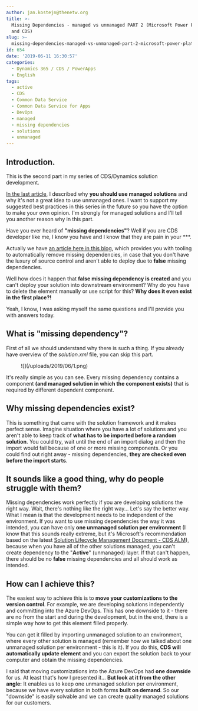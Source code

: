 ```yaml
---
author: jan.kostejn@thenetw.org
title: >-
  Missing Dependencies - managed vs unmanaged PART 2 (Microsoft Power Platform
  and CDS)
slug: >-
  missing-dependencies-managed-vs-unmanaged-part-2-microsoft-power-platform-and-cds
id: 654
date: '2019-06-11 16:30:57'
categories:
  - Dynamics 365 / CDS / PowerApps
  - English
tags:
  - active
  - CDS
  - Common Data Service
  - Common Data Service for Apps
  - DevOps
  - managed
  - missing dependencies
  - solutions
  - unmanaged
---
```


## Introduction.

This is the second part in my series of CDS/Dynamics solution development.

[In the last article](https://blog.thenetw.org/2019/03/07/merging-forms-and-views/), I described why **you should use managed solutions** and why it's not a great idea to use unmanaged ones. I want to support my suggested best practices in this series in the future so you have the option to make your own opinion. I'm strongly for managed solutions and I'll tell you another reason why in this part.

Have you ever heard of **"missing dependencies"**? Well if you are CDS developer like me, I know you have and I know that they are pain in your ***.

Actually we have [an article here in this blog](https://blog.thenetw.org/2018/06/24/remove-missing-dependencies-from-solution-xml-with-powershell/), which provides you with tooling to automatically remove missing dependencies, in case that you don't have the luxury of source control and aren't able to deploy due to **false** missing dependencies.

Well how does it happen that **false missing dependency is created** and you can't deploy your solution into downstream environment? Why do you have to delete the element manually or use script for this? **Why does it even exist in the first place?!**

Yeah, I know, I was asking myself the same questions and I'll provide you with answers today.

## What is "missing dependency"?

First of all we should understand why there is such a thing. If you already have overview of the _solution.xml_ file, you can skip this part.

<figure class="wp-block-image is-resized">![](/uploads/2019/06/1.png)</figure>

It's really simple as you can see. Every missing dependency contains a component **(and managed solution in which the component exists)** that is required by different dependent component.

## Why missing dependencies exist?

This is something that came with the solution framework and it makes perfect sense. Imagine situation where you have a lot of solutions and you aren't able to keep track of **what has to be imported before a random solution**. You could try, wait until the end of an import dialog and then the import would fail because of one or more missing components. Or you could find out right away - missing dependencies, **they are checked even before the import starts**.

## It sounds like a good thing, why do people struggle with them?

Missing dependencies work perfectly if you are developing solutions the right way. Wait, there's nothing like the right way... Let's say the better way. What I mean is that the development needs to be independent of the environment. If you want to use missing dependencies the way it was intended, you can have only **one unmanaged solution per environment** (I know that this sounds really extreme, but it's Microsoft's recommendation based on the latest [Solution Lifecycle Management Document - CDS ALM](https://www.microsoft.com/en-us/download/details.aspx?id=57777)), because when you have all of the other solutions managed, you can't create dependency to the "**Active**" (unmanaged) layer. If that can't happen, there should be no **false** missing dependencies and all should work as intended.

## How can I achieve this?

The easiest way to achieve this is to **move your customizations to the version control**. For example, we are developing solutions independently and committing into the Azure DevOps. This has one downside to it - there are no <MissingDependencies /> from the start and during the development, but in the end, there is a simple way how to get this element filled properly.

You can get it filled by importing unmanaged solution to an environment, where every other solution is managed (remember how we talked about one unmanaged solution per environment - this is it). If you do this, **CDS will automatically update <MisingDependencies /> element** and you can export the solution back to your computer and obtain the missing dependencies.

I said that moving customizations into the Azure DevOps had **one downside** for us. At least that's how I presented it... **But look at it from the other angle:** It enables us to keep one unmanaged solution per environment, because we have every solution in both forms **built on demand**. So our "downside" is easily solvable and we can create quality managed solutions for our customers.
